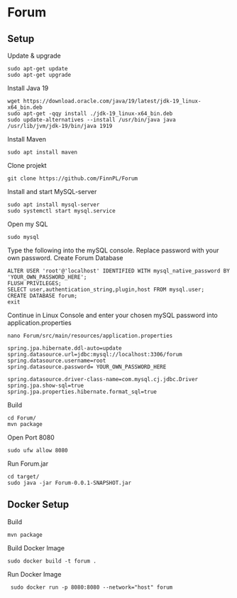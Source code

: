 # Forum

## Setup
 
Update & upgrade
```
sudo apt-get update
sudo apt-get upgrade
```

Install Java 19
```
wget https://download.oracle.com/java/19/latest/jdk-19_linux-x64_bin.deb
sudo apt-get -qqy install ./jdk-19_linux-x64_bin.deb
sudo update-alternatives --install /usr/bin/java java /usr/lib/jvm/jdk-19/bin/java 1919
```
Install Maven
```
sudo apt install maven
```
Clone projekt
```
git clone https://github.com/FinnPL/Forum
```
Install and start MySQL-server
```
sudo apt install mysql-server
sudo systemctl start mysql.service
```
Open my SQL
```
sudo mysql
```
Type the following into the mySQL console.
Replace password with your own password.
Create Forum Database
```
ALTER USER 'root'@'localhost' IDENTIFIED WITH mysql_native_password BY 'YOUR_OWN_PASSWORD_HERE';
FLUSH PRIVILEGES;
SELECT user,authentication_string,plugin,host FROM mysql.user;
CREATE DATABASE forum;   
exit
```
Continue in Linux Console and enter your chosen mySQL password into application.properties
```
nano Forum/src/main/resources/application.properties
```

```
spring.jpa.hibernate.ddl-auto=update
spring.datasource.url=jdbc:mysql://localhost:3306/forum
spring.datasource.username=root
spring.datasource.password= YOUR_OWN_PASSWORD_HERE

spring.datasource.driver-class-name=com.mysql.cj.jdbc.Driver
spring.jpa.show-sql=true
spring.jpa.properties.hibernate.format_sql=true
```

Build
```
cd Forum/
mvn package
```
Open Port 8080
```
sudo ufw allow 8080
```

Run Forum.jar
```
cd target/
sudo java -jar Forum-0.0.1-SNAPSHOT.jar
```

## Docker Setup

Build 
```
mvn package
```
Build Docker Image
```
sudo docker build -t forum .
```
Run Docker Image
```
 sudo docker run -p 8080:8080 --network="host" forum
```
